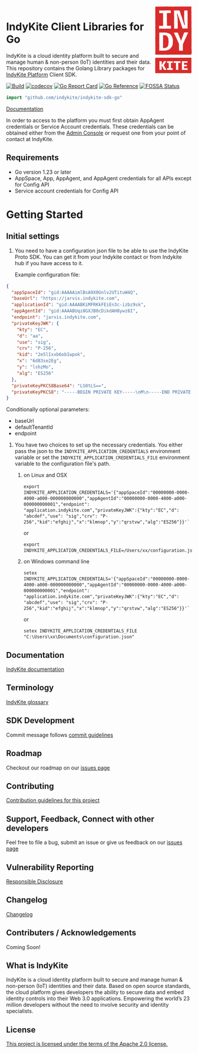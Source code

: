 <div align="left">
<a href="https://indykite.com">
<img src="https://github.com/indykite/.github/blob/master/assets/IndyKITE_Rough_red.png" alt="IndyKite Red Logo" width="100px" height="183px" align="right">
</a>
</div>

# IndyKite Client Libraries for Go

IndyKite is a cloud identity platform built to secure and manage
human & non-person (IoT) identities and their data. This repository contains the
Golang Library packages for [IndyKite Platform](https://indykite.com) Client SDK.

[![Build](https://github.com/indykite/indykite-sdk-go/actions/workflows/pr-test.yaml/badge.svg)](https://github.com/indykite/indykite-sdk-go/actions/workflows/pr-test.yaml)
[![codecov](https://codecov.io/gh/indykite/indykite-sdk-go/branch/master/graph/badge.svg?token=TFCDLXbnsh)](https://codecov.io/gh/indykite/indykite-sdk-go)
[![Go Report Card](https://goreportcard.com/badge/github.com/indykite/indykite-sdk-go)](https://goreportcard.com/report/github.com/indykite/indykite-sdk-go)
[![Go Reference](https://pkg.go.dev/badge/github.com/indykite/indykite-sdk-go.svg)](https://pkg.go.dev/github.com/indykite/indykite-sdk-go)
[![FOSSA Status](https://app.fossa.com/api/projects/git%2Bgithub.com%2Findykite%2Findykite-sdk-go.svg?type=shield)](https://app.fossa.com/projects/git%2Bgithub.com%2Findykite%2Findykite-sdk-go?ref=badge_shield)

```go
import "github.com/indykite/indykite-sdk-go"
```

[Documentation](https://pkg.go.dev/github.com/indykite/indykite-sdk-go)

In order to access to the platform you must first obtain AppAgent credentials or Service Account credentials.
These credentials can be obtained either from the [Admin Console](https://console2.indykite.id)
or request one from your point of contact at IndyKite.

## Requirements

- Go version 1.23 or later
- AppSpace, App, AppAgent, and AppAgent credentials for all APIs except for Config API
- Service account credentials for Config API

# Getting Started

## Initial settings

1. You need to have a configuration json file to be able to use the IndyKite Proto SDK. You can get it from your
   Indykite contact or from Indykite hub if you have access to it.

   Example configuration file:

```json
{
  "appSpaceId": "gid:AAAAAimlBsA9X0Gnlv2UTituW4Q",
  "baseUrl": "https://jarvis.indykite.com",
  "applicationId": "gid:AAAABKiMFRKkFEiEn3c-izbz9sk",
  "appAgentId": "gid:AAAABUqz8GXJB0cDikdAH8ywz8I",
  "endpoint": "jarvis.indykite.com",
  "privateKeyJWK": {
    "kty": "EC",
    "d": "aa",
    "use": "sig",
    "crv": "P-256",
    "kid": "2e5lIxxb6obIwpok",
    "x": "6d83se2Eg",
    "y": "lshzMo",
    "alg": "ES256"
  },
  "privateKeyPKCS8Base64": "LS0tLS==",
  "privateKeyPKCS8": "-----BEGIN PRIVATE KEY-----\nM\n-----END PRIVATE KEY-----"
}
```

Conditionally optional parameters:

- baseUrl
- defaultTenantId
- endpoint

1. You have two choices to set up the necessary credentials. You either pass the json to the `INDYKITE_APPLICATION_CREDENTIALS`
   environment variable or set the `INDYKITE_APPLICATION_CREDENTIALS_FILE` environment variable to the configuration file's path.

   1. on Linux and OSX

      ```shell
      export INDYKITE_APPLICATION_CREDENTIALS='{"appSpaceId":"00000000-0000-4000-a000-000000000000","appAgentId":"00000000-0000-4000-a000-000000000001","endpoint": "application.indykite.com","privateKeyJWK":{"kty":"EC","d": "abcdef","use": "sig","crv": "P-256","kid":"efghij","x":"klmnop","y":"qrstvw","alg":"ES256"}}'`
      ```

      or

      ```shell
      export INDYKITE_APPLICATION_CREDENTIALS_FILE=/Users/xx/configuration.json
      ```

   1. on Windows command line

      ```shell
      setex INDYKITE_APPLICATION_CREDENTIALS='{"appSpaceId":"00000000-0000-4000-a000-000000000000","appAgentId":"00000000-0000-4000-a000-000000000001","endpoint": "application.indykite.com","privateKeyJWK":{"kty":"EC","d": "abcdef","use": "sig","crv": "P-256","kid":"efghij","x":"klmnop","y":"qrstvw","alg":"ES256"}}'`
      ```

      or

      ```shell
      setex INDYKITE_APPLICATION_CREDENTIALS_FILE "C:\Users\xx\Documents\configuration.json"
      ```

## Documentation

[IndyKite documentation](https://docs.indykite.com)

## Terminology

[IndyKite glossary](https://docs.indykite.com/docs/resources/glossary)

## SDK Development

Commit message follows
[commit guidelines](./doc/guides/commit-message.md#commit-message-guidelines)

## Roadmap

Checkout our roadmap on our
[issues page](https://github.com/indykite/indykite-sdk-go/issues)

## Contributing

[Contribution guidelines for this project](contributing.md)

## Support, Feedback, Connect with other developers

Feel free to file a bug, submit an issue or give us feedback on our
[issues page](https://github.com/indykite/indykite-sdk-go/issues)

## Vulnerability Reporting

[Responsible Disclosure](responsible_disclosure.md)

## Changelog

[Changelog](CHANGELOG.md)

## Contributers / Acknowledgements

Coming Soon!

## What is IndyKite

IndyKite is a cloud identity platform built to secure and manage human & non-person (IoT) identities and their data. Based on open source standards, the cloud platform gives developers the ability to secure data and embed identity controls into their Web 3.0 applications. Empowering the world’s 23 million developers without the need to involve security and identity specialists.

## License

[This project is licensed under the terms of the Apache 2.0 license.](LICENSE)
